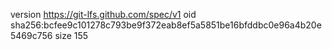 version https://git-lfs.github.com/spec/v1
oid sha256:bcfee9c101278c793be9f372eab8ef5a5851be16bfddbc0e96a4b20e5469c756
size 155
